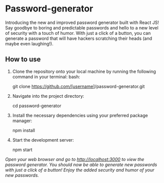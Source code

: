 # Password-generator

Introducing the new and improved password generator built with React JS! Say goodbye to boring and predictable passwords and hello to a new level of security with a touch of humor. With just a click of a button, you can generate a password that will have hackers scratching their heads (and maybe even laughing!).

## How to use

 1. Clone the repository onto your local machine by running the
    following command in your terminal: bash:

    git clone <https://github.com/[username>]/password-generator.git

 2. Navigate into the project directory:

    cd password-generator

 3. Install the necessary dependencies using your preferred package
    manager:

    npm install

 4. Start the development server:

    npm start

*Open your web browser and go to <http://localhost:3000> to view the password generator.
You should now be able to generate new passwords with just a click of a button! Enjoy the added security and humor of your new passwords.*
